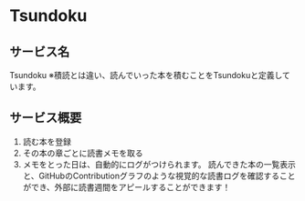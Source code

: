 # Tsundoku

## サービス名
Tsundoku
※積読とは違い、読んでいった本を積むことをTsundokuと定義しています。

## サービス概要
1. 読む本を登録
2. その本の章ごとに読書メモを取る
3. メモをとった日は、自動的にログがつけられます。
   読んできた本の一覧表示と、GitHubのContributionグラフのような視覚的な読書ログを確認することができ、外部に読書週間をアピールすることができます！
